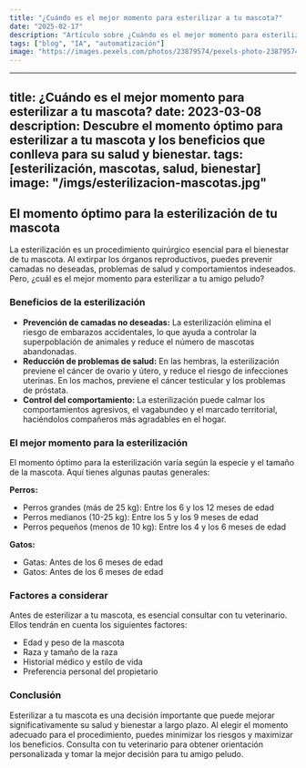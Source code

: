 ```yaml
---
title: "¿Cuándo es el mejor momento para esterilizar a tu mascota?"
date: "2025-02-17"
description: "Artículo sobre ¿Cuándo es el mejor momento para esterilizar a tu mascota?"
tags: ["blog", "IA", "automatización"]
image: "https://images.pexels.com/photos/23879574/pexels-photo-23879574.jpeg?auto=compress&cs=tinysrgb&h=350"
---
```


---
title: ¿Cuándo es el mejor momento para esterilizar a tu mascota?
date: 2023-03-08
description: Descubre el momento óptimo para esterilizar a tu mascota y los beneficios que conlleva para su salud y bienestar.
tags: [esterilización, mascotas, salud, bienestar]
image: "/imgs/esterilizacion-mascotas.jpg"
---

## El momento óptimo para la esterilización de tu mascota

La esterilización es un procedimiento quirúrgico esencial para el bienestar de tu mascota. Al extirpar los órganos reproductivos, puedes prevenir camadas no deseadas, problemas de salud y comportamientos indeseados. Pero, ¿cuál es el mejor momento para esterilizar a tu amigo peludo?

### Beneficios de la esterilización

* **Prevención de camadas no deseadas:** La esterilización elimina el riesgo de embarazos accidentales, lo que ayuda a controlar la superpoblación de animales y reduce el número de mascotas abandonadas.
* **Reducción de problemas de salud:** En las hembras, la esterilización previene el cáncer de ovario y útero, y reduce el riesgo de infecciones uterinas. En los machos, previene el cáncer testicular y los problemas de próstata.
* **Control del comportamiento:** La esterilización puede calmar los comportamientos agresivos, el vagabundeo y el marcado territorial, haciéndolos compañeros más agradables en el hogar.

### El mejor momento para la esterilización

El momento óptimo para la esterilización varía según la especie y el tamaño de la mascota. Aquí tienes algunas pautas generales:

**Perros:**

* Perros grandes (más de 25 kg): Entre los 6 y los 12 meses de edad
* Perros medianos (10-25 kg): Entre los 5 y los 9 meses de edad
* Perros pequeños (menos de 10 kg): Entre los 4 y los 6 meses de edad

**Gatos:**

* Gatas: Antes de los 6 meses de edad
* Gatos: Antes de los 6 meses de edad

### Factores a considerar

Antes de esterilizar a tu mascota, es esencial consultar con tu veterinario. Ellos tendrán en cuenta los siguientes factores:

* Edad y peso de la mascota
* Raza y tamaño de la raza
* Historial médico y estilo de vida
* Preferencia personal del propietario

### Conclusión

Esterilizar a tu mascota es una decisión importante que puede mejorar significativamente su salud y bienestar a largo plazo. Al elegir el momento adecuado para el procedimiento, puedes minimizar los riesgos y maximizar los beneficios. Consulta con tu veterinario para obtener orientación personalizada y tomar la mejor decisión para tu amigo peludo.